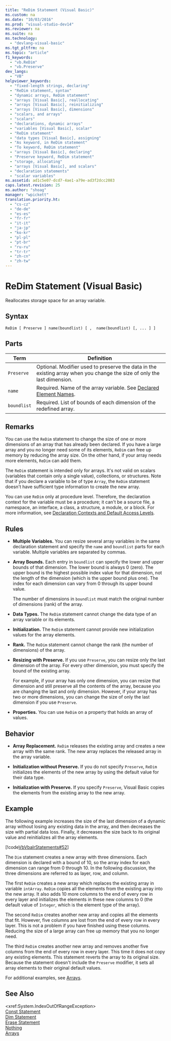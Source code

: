 ```yaml
---
title: "ReDim Statement (Visual Basic)"
ms.custom: na
ms.date: "10/03/2016"
ms.prod: "visual-studio-dev14"
ms.reviewer: na
ms.suite: na
ms.technology: 
  - "devlang-visual-basic"
ms.tgt_pltfrm: na
ms.topic: "article"
f1_keywords: 
  - "vb.ReDim"
  - "vb.Preserve"
dev_langs: 
  - "VB"
helpviewer_keywords: 
  - "fixed-length strings, declaring"
  - "ReDim statement, syntax"
  - "dynamic arrays, ReDim statement"
  - "arrays [Visual Basic], reallocating"
  - "arrays [Visual Basic], reinitializing"
  - "arrays [Visual Basic], dimensions"
  - "scalars, and arrays"
  - "scalars"
  - "declarations, dynamic arrays"
  - "variables [Visual Basic], scalar"
  - "ReDim statement"
  - "data types [Visual Basic], assigning"
  - "As keyword, in ReDim statement"
  - "To keyword, ReDim statement"
  - "arrays [Visual Basic], declaring"
  - "Preserve keyword, ReDim statement"
  - "storage, allocating"
  - "arrays [Visual Basic], and scalars"
  - "declaration statements"
  - "scalar variables"
ms.assetid: ad1c5e07-dcd7-4ae1-a79e-ad3f2dcc2083
caps.latest.revision: 25
ms.author: "shoag"
manager: "wpickett"
translation.priority.ht: 
  - "cs-cz"
  - "de-de"
  - "es-es"
  - "fr-fr"
  - "it-it"
  - "ja-jp"
  - "ko-kr"
  - "pl-pl"
  - "pt-br"
  - "ru-ru"
  - "tr-tr"
  - "zh-cn"
  - "zh-tw"
---
```

# ReDim Statement (Visual Basic)
Reallocates storage space for an array variable.  
  
## Syntax  
  
```  
ReDim [ Preserve ] name(boundlist) [ ,  name(boundlist) [, ... ] ]  
```  
  
## Parts  
  
|Term|Definition|  
|----------|----------------|  
|`Preserve`|Optional. Modifier used to preserve the data in the existing array when you change the size of only the last dimension.|  
|`name`|Required. Name of the array variable. See [Declared Element Names](../VS_visualbasic/declared-element-names--visual-basic-.md).|  
|`boundlist`|Required. List of bounds of each dimension of the redefined array.|  
  
## Remarks  
 You can use the `ReDim` statement to change the size of one or more dimensions of an array that has already been declared. If you have a large array and you no longer need some of its elements, `ReDim` can free up memory by reducing the array size. On the other hand, if your array needs more elements, `ReDim` can add them.  
  
 The `ReDim` statement is intended only for arrays. It's not valid on scalars (variables that contain only a single value), collections, or structures. Note that if you declare a variable to be of type `Array`, the `ReDim` statement doesn't have sufficient type information to create the new array.  
  
 You can use `ReDim` only at procedure level. Therefore, the declaration context for the variable must be a procedure; it can't be a source file, a namespace, an interface, a class, a structure, a module, or a block. For more information, see [Declaration Contexts and Default Access Levels](../VS_visualbasic/declaration-contexts-and-default-access-levels--visual-basic-.md).  
  
## Rules  
  
-   **Multiple Variables.** You can resize several array variables in the same declaration statement and specify the `name` and `boundlist` parts for each variable. Multiple variables are separated by commas.  
  
-   **Array Bounds.** Each entry in `boundlist` can specify the lower and upper bounds of that dimension. The lower bound is always 0 (zero). The upper bound is the highest possible index value for that dimension, not the length of the dimension (which is the upper bound plus one). The index for each dimension can vary from 0 through its upper bound value.  
  
     The number of dimensions in `boundlist` must match the original number of dimensions (rank) of the array.  
  
-   **Data Types.** The `ReDim` statement cannot change the data type of an array variable or its elements.  
  
-   **Initialization.** The `ReDim` statement cannot provide new initialization values for the array elements.  
  
-   **Rank.** The `ReDim` statement cannot change the rank (the number of dimensions) of the array.  
  
-   **Resizing with Preserve.** If you use `Preserve`, you can resize only the last dimension of the array. For every other dimension, you must specify the bound of the existing array.  
  
     For example, if your array has only one dimension, you can resize that dimension and still preserve all the contents of the array, because you are changing the last and only dimension. However, if your array has two or more dimensions, you can change the size of only the last dimension if you use `Preserve`.  
  
-   **Properties.** You can use `ReDim` on a property that holds an array of values.  
  
## Behavior  
  
-   **Array Replacement.** `ReDim` releases the existing array and creates a new array with the same rank. The new array replaces the released array in the array variable.  
  
-   **Initialization without Preserve.** If you do not specify `Preserve`, `ReDim` initializes the elements of the new array by using the default value for their data type.  
  
-   **Initialization with Preserve.** If you specify `Preserve`, Visual Basic copies the elements from the existing array to the new array.  
  
## Example  
 The following example increases the size of the last dimension of a dynamic array without losing any existing data in the array, and then decreases the size with partial data loss. Finally, it decreases the size back to its original value and reinitializes all the array elements.  
  
 [!code[VbVbalrStatements#52](../VS_visualbasic/codesnippet/VisualBasic/redim-statement--visual-basic-_1.vb)]  
  
 The `Dim` statement creates a new array with three dimensions. Each dimension is declared with a bound of 10, so the array index for each dimension can range from 0 through 10. In the following discussion, the three dimensions are referred to as layer, row, and column.  
  
 The first `ReDim` creates a new array which replaces the existing array in variable `intArray`. `ReDim` copies all the elements from the existing array into the new array. It also adds 10 more columns to the end of every row in every layer and initializes the elements in these new columns to 0 (the default value of `Integer`, which is the element type of the array).  
  
 The second `ReDim` creates another new array and copies all the elements that fit. However, five columns are lost from the end of every row in every layer. This is not a problem if you have finished using these columns. Reducing the size of a large array can free up memory that you no longer need.  
  
 The third `ReDim` creates another new array and removes another five columns from the end of every row in every layer. This time it does not copy any existing elements. This statement reverts the array to its original size. Because the statement doesn't include the `Preserve` modifier, it sets all array elements to their original default values.  
  
 For additional examples, see [Arrays](../VS_visualbasic/arrays-in-visual-basic.md).  
  
## See Also  
 \<xref:System.IndexOutOfRangeException>   
 [Const Statement](../VS_visualbasic/const-statement--visual-basic-.md)   
 [Dim Statement](../VS_visualbasic/dim-statement--visual-basic-.md)   
 [Erase Statement](../VS_visualbasic/erase-statement--visual-basic-.md)   
 [Nothing](../VS_visualbasic/nothing--visual-basic-.md)   
 [Arrays](../VS_visualbasic/arrays-in-visual-basic.md)